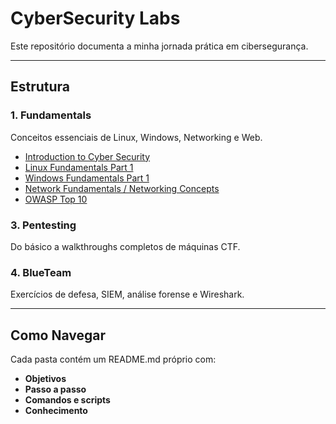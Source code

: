 # CyberSecurity Labs

Este repositório documenta a minha jornada prática em cibersegurança.

---

## Estrutura

### 1. Fundamentals
Conceitos essenciais de Linux, Windows, Networking e Web.

- [Introduction to Cyber Security](Fundamentals/Introduction-to-Cyber-Security/README.md)
- [Linux Fundamentals Part 1](Fundamentals/Linux-Fundamentals-1/README.md)
- [Windows Fundamentals Part 1](Fundamentals/Windows-Fundamentals-1/README.md)
- [Network Fundamentals / Networking Concepts](Fundamentals/Network-Concepts/README.md)
- [OWASP Top 10](Fundamentals/OWASP-Top-10/README.md)


### 3. Pentesting
Do básico a walkthroughs completos de máquinas CTF.


### 4. BlueTeam
Exercícios de defesa, SIEM, análise forense e Wireshark.


---

## Como Navegar

Cada pasta contém um README.md próprio com:

- **Objetivos**  
- **Passo a passo**  
- **Comandos e scripts**  
- **Conhecimento**
